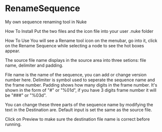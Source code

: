 # RenameSequence
My own sequence renaming tool in Nuke

How To Install
Put the two files and the icon file into your user .nuke folder

How To Use
You will see a Rename tool icon on the menubar, go into it, click on the Rename Sequence while selecting a node to see the hot boxes appear.

The source file name displays in the source area into three setions: file name, delimiter and padding. 

File name is the name of the sequence, you can add or change version number here.
Delimiter is symbol used to seperate the sequence name and the frame number.
Padding shows how many digits in the frame number. It's shown in the form of "#" or "%01d", if you have 3 digits frame number it will be "###" or "%03d".

You can change these three parts of the sequence name by modifying the text in the Destination are.
Default input is set the same as the source file.

Click on Preview to make sure the destination file name is correct before running.

